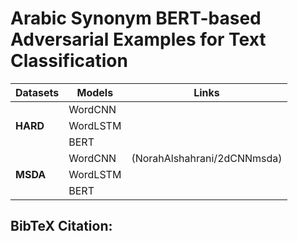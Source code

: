# Arabic Synonym BERT-based Adversarial Examples for Text Classification






|    Datasets     |     Models    |      Links     |
|---------------- | ------------- | -------------- |
|                 |    WordCNN    |                |
|     **HARD**      |   WordLSTM    |                |
|                 |     BERT      |                |
|                 |   WordCNN     | (NorahAlshahrani/2dCNNmsda) |           
|     **MSDA**      |   WordLSTM    |                |
|                 |     BERT      |                |




## BibTeX Citation:
